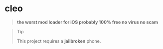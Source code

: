 # cleo
> **the worst mod loader for iOS probably
100% free no virus no scam**
>

> Tip
>
> This project requires a **jailbroken** phone.

